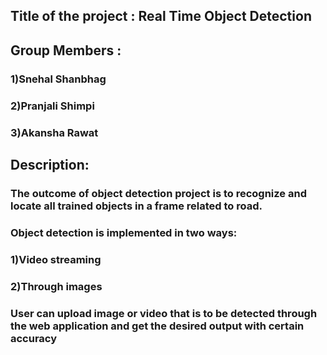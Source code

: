 ## Title of the project : Real Time Object Detection 
## Group Members : 
### 1)Snehal Shanbhag
###               2)Pranjali Shimpi
###                 3)Akansha Rawat
## Description:
### The outcome of object detection project is to recognize and locate all trained objects in a frame related to road.
### Object detection is implemented in two ways:
### 1)Video streaming
### 2)Through images
### User can upload image or video that is to be detected through the web application and get the desired output with certain accuracy 

